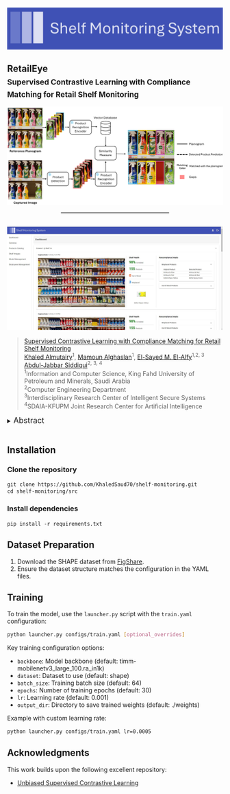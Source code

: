 <p align="center">
  <img src="images/logo.JPG" alt="ALLaM Challenge Logo" width="600"> <br>
</p>



## RetailEye<br><sub>Supervised Contrastive Learning with Compliance Matching for Retail Shelf Monitoring</sub>

<div align="center">
  <img src="images/retaileye-fig2.png"> <br>
  <hr style="width:50%;border:1px solid #ccc;"> <br>
  <img src="images/dashboard.JPG">
</div>

>[Supervised Contrastive Learning with Compliance Matching for Retail Shelf Monitoring](docs/ICONIP2024_G01_Retail__CR_.pdf)<br>
>[Khaled Almutairy](https://www.linkedin.com/in/khaledalmutairy)<sup>1</sup>, [Mamoun Alghaslan](https://www.linkedin.com/in/mamoun-alghaslan-96207188/)<sup>1</sup>, [El-Sayed M. El-Alfy](https://scholar.google.com/citations?hl=en&user=2a51Yt8AAAAJ&view_op=list_works&sortby=pubdate)<sup>1,2, 3</sup> [Abdul-Jabbar Siddiqui](https://scholar.google.com/citations?user=uGRWGTwAAAAJ&hl=en)<sup>2, 3, 4</sup><br>
<sup>1</sup>Information and Computer Science, King Fahd University of Petroleum and Minerals, Saudi Arabia   
<sup>2</sup>Computer Engineering Department   
<sup>3</sup>Interdisciplinary Research Center of Intelligent Secure Systems   
<sup>4</sup>SDAIA-KFUPM Joint Research Center for Artificial Intelligence


<details>
  <summary>
  <font size="+1">Abstract</font>
  </summary>
By harnessing technological advancements in computer vision and artificial intelligence, retail entrepreneurs can not only meet their objectives but also position themselves for sustainable growth in a competitive marketplace. A critical area of focus is inventory management, particularly the monitoring of grocery products on shelves and the identification of misplaced or out-of-stock items. However, automatically detecting and recognizing products in real-time retail environments presents significant challenges, including several challenging factors such as varied visual representations, unpredictable poses, partial or full occlusions, and variations of lighting reflections on glossy packaging, and a lack of unified resources. In this paper, we propose and evaluate a two-stage approach, termed RetailEye, which employs supervised contrastive learning with compliance matching and leverages the latest developments in deep learning. After evaluating different models for object detection and recognition, we designed our system based on YOLOv8s in the first stage and EfficientNetV2-S and ResNet18 in the second stage. The proposed model outperformed the one-stage approach with high detection and recognition accuracies. Additionally, we unveil a custom dataset specifically curated for this research, aimed at advancing the field of inventory management.
</details>

<br>

## Installation

### Clone the repository
```
git clone https://github.com/KhaledSaud70/shelf-monitoring.git
cd shelf-monitoring/src
```

### Install dependencies
```
pip install -r requirements.txt
```

## Dataset Preparation
1. Download the SHAPE dataset from [FigShare](https://figshare.com/articles/dataset/SHAPE_-_SHelf_mAnagement_Product_datasEt/24100704).
3. Ensure the dataset structure matches the configuration in the YAML files.

## Training
To train the model, use the `launcher.py` script with the `train.yaml` configuration:

```bash
python launcher.py configs/train.yaml [optional_overrides]
```

Key training configuration options:
- `backbone`: Model backbone (default: timm-mobilenetv3_large_100.ra_in1k)
- `dataset`: Dataset to use (default: shape)
- `batch_size`: Training batch size (default: 64)
- `epochs`: Number of training epochs (default: 30)
- `lr`: Learning rate (default: 0.001)
- `output_dir`: Directory to save trained weights (default: ./weights)

Example with custom learning rate:
```bash
python launcher.py configs/train.yaml lr=0.0005
```

## Acknowledgments

This work builds upon the following excellent repository:
- [Unbiased Supervised Contrastive Learning](https://github.com/EIDOSLAB/unbiased-contrastive-learning)
